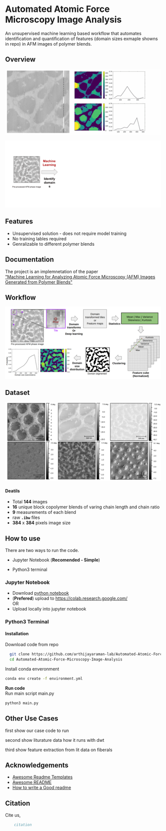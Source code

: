 
# Automated Atomic Force Microscopy Image Analysis

An unsupervised machine learning based workflow that automates identification and quantification of features (domain sizes exmaple showns in repo) in AFM images of polymer blends.




## Overview

![](https://github.com/arthijayaraman-lab/Automated-Atomic-Force-Microscopy-Image-Analysis/blob/main/img/Demo.gif)

![](https://github.com/arthijayaraman-lab/Automated-Atomic-Force-Microscopy-Image-Analysis/blob/main/img/overview_flow.gif)
 
## Features

- Unsupervised solution - does not require model training 
- No training lables required 
- Genralizable to different polymer blends 
 


## Documentation

 The project is an implemnetation of the paper \
 ["Machine Learning for Analyzing Atomic Force Microscopy
(AFM)
Images
Generated from
Polymer Blends"](https://linktopaper)


## Workflow

![workflow](https://github.com/arthijayaraman-lab/Automated-Atomic-Force-Microscopy-Image-Analysis/blob/main/img/workflow.png)


## Dataset

![Data_preview](https://github.com/arthijayaraman-lab/Automated-Atomic-Force-Microscopy-Image-Analysis/blob/main/img/dataset_preview.png)

#### Deatils
- Total **144** images 
- **16** unique block copolymer blends of varing chain length and chain ratio
- **9** measurements of each blend 
- raw **`.ibw`** files 
- **384** x **384** pixels image size  

## How to use

There are two ways to run the code. 
- Jupyter Notebook (**Recomended - Simple**)

- Python3 terminal

### Jupyter Notebook  
- Download [python notebook](https://github.com/arthijayaraman-lab/Automated-Atomic-Force-Microscopy-Image-Analysis/blob/main/notebooks/auto_afm.ipynb)
 - (**Prefered**) upload to https://colab.research.google.com/  
        OR 
- Upload locally into jupyter notebook 

### Python3 Terminal  
#### Installation

Download code from repo


```bash 
  git clone https://github.com/arthijayaraman-lab/Automated-Atomic-Force-Microscopy-Image-Analysis.git
  cd Automated-Atomic-Force-Microscopy-Image-Analysis
```

Install conda enveronment

```bash
conda env create -f environment.yml
```
**Run code**\
Run main script main.py
```bash 
python3 main.py 

```


## Other Use Cases
first show our case code to run 

second show liturature data how it runs with dwt 

third show feature extraction from lit data on fiberals 
## Acknowledgements

 - [Awesome Readme Templates](https://awesomeopensource.com/project/elangosundar/awesome-README-templates)
 - [Awesome README](https://github.com/matiassingers/awesome-readme)
 - [How to write a Good readme](https://bulldogjob.com/news/449-how-to-write-a-good-readme-for-your-github-project)


## Citation
Cite us,
```bibtex
    citation 
```
